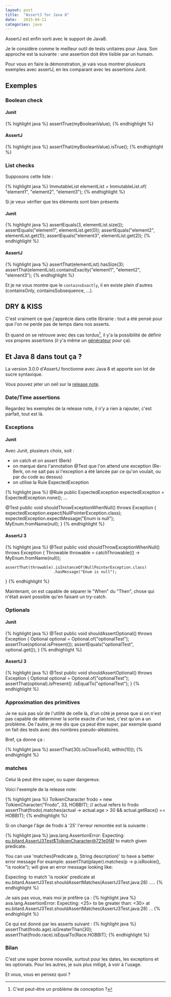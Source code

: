 ```yaml
---
layout: post
title:  "AssertJ for Java 8"
date:   2015-04-11
categories: java
---
```


AssertJ est enfin sorti avec le support de Java8.

Je le considère comme le meilleur outil de tests unitaires pour Java. Son approche est la suivante : une assertion doit être lisible par un humain.

Pour vous en faire la démonstration, je vais vous montrer plusieurs exemples avec assertJ, en les comparant avec les assertions Junit.

## Exemples

### Boolean check

#### Junit
{% highlight java %}
assertTrue(myBooleanValue);
{% endhighlight %}

#### AssertJ
{% highlight java %}
assertThat(myBooleanValue).isTrue();
{% endhighlight %}

### List checks
Supposons cette liste : 

{% highlight java %}
ImmutableList<String> elementList = ImmutableList.of(
						"element1", 
						"element2", 
						"element3");
{% endhighlight %}

Si je veux vérifier que les éléments sont bien présents

#### Junit
{% highlight java %}
assertEquals(3, elementList.size());
assertEquals("element1", elementList.get(0));
assertEquals("element2", elementList.get(1));
assertEquals("element3", elementList.get(2));
{% endhighlight %}

#### AssertJ
{% highlight java %}
assertThat(elementList).hasSize(3);
assertThat(elementList).containsExactly("element1", "element2", "element3");
{% endhighlight %}

Et je ne vous montre que le ```containsExactly```, il en existe plein d'autres (containsOnly, containsSubsequence, ...).

## DRY & KISS

C'est vraiment ce que j'apprécie dans cette librairie : tout a été pensé pour que l'on ne perde pas de temps dans nos asserts.

Et quand on se retrouve avec des cas tordus[^1], il y'a la possibilité de définir vos propres assertions (il y'a même un [générateur][generator_assertions] pour ça).

## Et Java 8 dans tout ça ?

La version 3.0.0 d'AssertJ fonctionne avec Java 8 et apporte son lot de sucre syntaxique.

Vous pouvez jeter un oeil sur la [release note][release_note].

### Date/Time assertions
Regardez les exemples de la release note, il n'y a rien à rajouter, c'est parfait, tout est là.

### Exceptions

#### Junit

Avec Junit, plusieurs choix, soit :

* on catch et on assert (Berk)
* on marque dans l'annotation @Test que l'on attend une exception (Re-Berk, on ne sait pas si l'exception a été lancée par ce qu'on voulait, ou par du code au dessus)
* on utilise la Rule ExpectedException

{% highlight java %}
@Rule
public ExpectedException expectedException = ExpectedException.none();
...

@Test
public void shouldThrowExceptionWhenNull() throws Exception {
    expectedException.expect(NullPointerException.class);
    expectedException.expectMessage("Enum is null");
    MyEnum.fromName(null);
}
{% endhighlight %}

#### AssertJ 3
{% highlight java %}
@Test
public void shouldThrowExceptionWhenNull() throws Exception {
    Throwable throwable = catchThrowable(() -> MyEnum.fromName(null));

    assertThat(throwable).isInstanceOf(NullPointerException.class)
                         .hasMessage("Enum is null");
}
{% endhighlight %}

Maintenant, on est capable de séparer le "When" du "Then", chose qui n'était avant possible qu'en faisant un try-catch.


### Optionals

#### Junit

{% highlight java %}
@Test
public void shouldAssertOptional() throws Exception {
    Optional<String> optional = Optional.of("optionalTest");
    assertTrue(optional.isPresent());
    assertEquals("optionalTest", optional.get());
}
{% endhighlight %}


#### AssertJ 3

{% highlight java %}
@Test
public void shouldAssertOptional() throws Exception {
    Optional<String> optional = Optional.of("optionalTest");
    assertThat(optional).isPresent()
                        .isEqualTo("optionalTest");
}
{% endhighlight %}

### Approximation des primitives

Je ne suis pas sûr de l'utilité de celle là, d'un côté je pense que si on n'est pas capable de déterminer la sortie exacte d'un test, c'est qu'on a un problème.
De l'autre, je me dis que ça peut être super, par exemple quand on fait des tests avec des nombres pseudo-aléatoires.

Bref, ça donne ça : 

{% highlight java %}
assertThat(30).isCloseTo(40, within(10));
{% endhighlight %}

### matches

Celui là peut être super, ou super dangereux.

Voici l'exemple de la release note:  

{% highlight java %}
TolkienCharacter frodo = new TolkienCharacter("Frodo", 33, HOBBIT);
// actual refers to frodo 
assertThat(frodo).matches(actual -> actual.age > 30 && actual.getRace() == HOBBIT);
{% endhighlight %}

Si on change l'âge de frodo à '25' l'erreur remontée est la suivante : 

{% highlight java %}
java.lang.AssertionError: 
Expecting:
  <eu.bitard.AssertJ3Test$TolkienCharacter@721e0f4f> to match given predicate.

You can use 'matches(Predicate p, String description)' to have a better error message
For example:
  assertThat(player).matches(p -> p.isRookie(), "is rookie");
will give an error message looking like:

Expecting:
  <player>
to match 'is rookie' predicate
	at eu.bitard.AssertJ3Test.shouldAssertMatches(AssertJ3Test.java:28)
	.....
{% endhighlight %}

Je sais pas vous, mais moi je préfère ça : 
{% highlight java %}
ava.lang.AssertionError: 
Expecting:
 <25>
to be greater than:
 <30> 
	at eu.bitard.AssertJ3Test.shouldAssertMatches(AssertJ3Test.java:28)
	...
{% endhighlight %}

Ce qui est donné par les asserts suivant :
{% highlight java %}
assertThat(frodo.age).isGreaterThan(30);
assertThat(frodo.race).isEqualTo(Race.HOBBIT);
{% endhighlight %}

### Bilan

C'est une super bonne nouvelle, surtout pour les dates, les exceptions et les optionals. Pour les autres, je suis plus mitigé, à voir à l'usage.

Et vous, vous en pensez quoi ?


[generator_assertions]: http://joel-costigliola.github.io/assertj/assertj-assertions-generator.html
[release_note]: http://joel-costigliola.github.io/assertj/assertj-core-news.html#assertj-core-3.0.0
[^1]: C'est peut-être un problème de conception ?